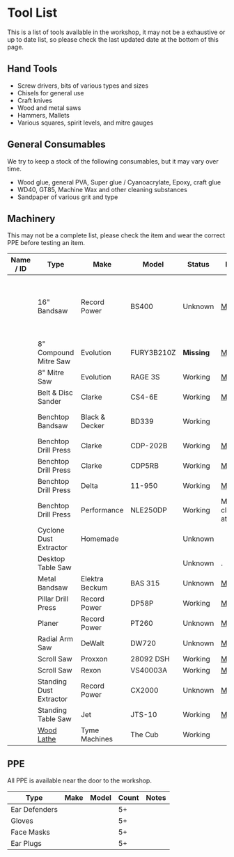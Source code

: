 # Tool List

This is a list of tools available in the workshop, it may not be a exhaustive or up to date list, so please check the last updated date at the bottom of this page.

## Hand Tools

* Screw drivers, bits of various types and sizes
* Chisels for general use
* Craft knives
* Wood and metal saws
* Hammers, Mallets
* Various squares, spirit levels, and mitre gauges

## General Consumables

We try to keep a stock of the following consumables, but it may vary over time.

* Wood glue, general PVA, Super glue / Cyanoacrylate, Epoxy, craft glue
* WD40, GT85, Machine Wax and other cleaning substances
* Sandpaper of various grit and type

## Machinery

This may not be a complete list, please check the item and wear the correct PPE before testing an item.

| Name / ID | Type                               | Make           | Model      | Status      | Notes                                       | Consumables                                                |
| --------- | ---------------------------------- | -------------- | ---------- | ----------- | ------------------------------------------- | ---------------------------------------------------------- |
|           | 16" Bandsaw                        | Record Power   | BS400      | Unknown     | [Manual](manuals/recordpower_bs400.pdf)     | * 133"/3378mm Bandsaw Blades<br>* SRSBS10-72 Table Inserts |
|           | 8" Compound Mitre Saw              | Evolution      | FURY3B210Z | **Missing** | [Manual](manuals/evolution-fury3b.pdf)      | May of been on loan to the Hackspace                       |
|           | 8" Mitre Saw                       | Evolution      | RAGE 3S    | Working     | [Manual](manuals/evolution-rage3s.pdf).     |                                                            |
|           | Belt & Disc Sander                 | Clarke         | CS4-6E     | Working     | [Manual](manuals/clarke-cs4-6e.pdf)         |                                                            |
|           | Benchtop Bandsaw                   | Black & Decker | BD339      | Working     |                                             | * 1510mm Bandsaw Blade                                     |
|           | Benchtop Drill Press               | Clarke         | CDP-202B   | Working     | [Manual](manuals/clarke-cdp-202b.pdf)       |                                                            |
|           | Benchtop Drill Press               | Clarke         | CDP5RB     | Working     | [Manual](manuals/clarke-cdp5rb.pdf)         |                                                            |
|           | Benchtop Drill Press               | Delta          | 11-950     | Working     | [Manual](manuals/delta-11950.pdf)           |                                                            |
|           | Benchtop Drill Press               | Performance    | NLE250DP   | Working     | Metal clamp attached                        |                                                            |
|           | Cyclone Dust Extractor             | Homemade       |            | Unknown     |                                             |                                                            |
|           | Desktop Table Saw                  |                |            | Unknown     | .                                           |                                                            |
|           | Metal Bandsaw                      | Elektra Beckum | BAS 315    | Unknown     | [Manual](manuals/elektra-beckum-bas315.pdf) |                                                            |
|           | Pillar Drill Press                 | Record Power   | DP58P      | Working     | [Manual](manuals/recordpower-dp58p.pdf)     |                                                            |
|           | Planer                             | Record Power   | PT260      | Unknown     | [Manual](manuals/recordpower-pt260.pdf)     |                                                            |
|           | Radial Arm Saw                     | DeWalt         | DW720      | Unknown     | [Manual](manuals/dewalt-dw720.pdf)          |                                                            |
|           | Scroll Saw                         | Proxxon        | 28092 DSH  | Working     | [Manual](manuals/proxxon-28092-dsh.pdf)     |                                                            |
|           | Scroll Saw                         | Rexon          | VS40003A   | Working     | [Manual](manuals/rexon-vs4003a.pdf)         |                                                            |
|           | Standing Dust Extractor            | Record Power   | CX2000     | Unknown     | [Manual](manuals/recordpower-cx2000.pdf)    |                                                            |
|           | Standing Table Saw                 | Jet            | JTS-10     | Working     | [Manual](manuals/jet-jts10.pdf)             |                                                            |
|           | [Wood Lathe](woodturning_lathe.md) | Tyme Machines  | The Cub    | Working     |                                             |                                                            |


## PPE

All PPE is available near the door to the workshop.

 | Type          | Make | Model | Count | Notes |
 | ------------- | ---- | ----- | ----- | ----- |
 | Ear Defenders |      |       | 5+    |       |
 | Gloves        |      |       | 5+    |       |
 | Face Masks    |      |       | 5+    |       |
 | Ear Plugs     |      |       | 5+    |       |
